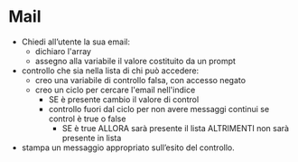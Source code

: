 # Mail
- Chiedi all’utente la sua email: 
    - dichiaro l'array
    - assegno alla variabile il valore costituito da un prompt
- controllo che sia nella lista di chi può accedere: 
    - creo una variabile di controllo falsa, con accesso negato
    - creo un ciclo per cercare l'email nell'indice
        - SE  è presente 
          cambio il valore di control
        - controllo fuori dal ciclo per non avere messaggi continui se control è true o false
            - SE è true 
              ALLORA sarà presente il lista 
              ALTRIMENTI non sarà presente in lista 
- stampa un messaggio appropriato sull’esito del controllo.

